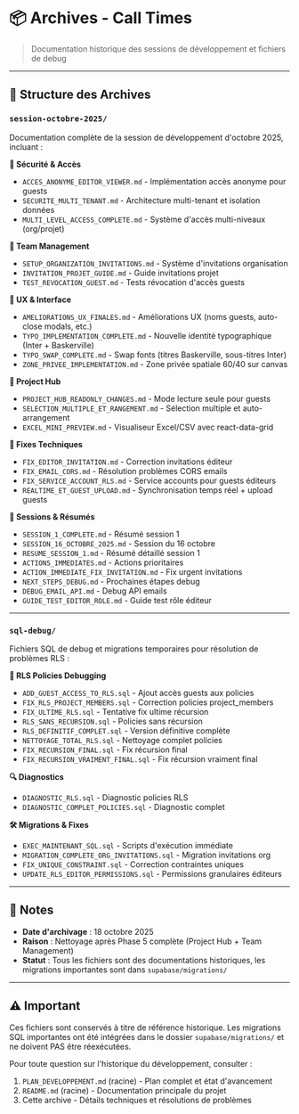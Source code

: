 # 📦 Archives - Call Times

> Documentation historique des sessions de développement et fichiers de debug

---

## 📁 Structure des Archives

### `session-octobre-2025/`
Documentation complète de la session de développement d'octobre 2025, incluant :

**🔐 Sécurité & Accès**
- `ACCES_ANONYME_EDITOR_VIEWER.md` - Implémentation accès anonyme pour guests
- `SECURITE_MULTI_TENANT.md` - Architecture multi-tenant et isolation données
- `MULTI_LEVEL_ACCESS_COMPLETE.md` - Système d'accès multi-niveaux (org/projet)

**👥 Team Management**
- `SETUP_ORGANIZATION_INVITATIONS.md` - Système d'invitations organisation
- `INVITATION_PROJET_GUIDE.md` - Guide invitations projet
- `TEST_REVOCATION_GUEST.md` - Tests révocation d'accès guests

**🎨 UX & Interface**
- `AMELIORATIONS_UX_FINALES.md` - Améliorations UX (noms guests, auto-close modals, etc.)
- `TYPO_IMPLEMENTATION_COMPLETE.md` - Nouvelle identité typographique (Inter + Baskerville)
- `TYPO_SWAP_COMPLETE.md` - Swap fonts (titres Baskerville, sous-titres Inter)
- `ZONE_PRIVEE_IMPLEMENTATION.md` - Zone privée spatiale 60/40 sur canvas

**📁 Project Hub**
- `PROJECT_HUB_READONLY_CHANGES.md` - Mode lecture seule pour guests
- `SELECTION_MULTIPLE_ET_RANGEMENT.md` - Sélection multiple et auto-arrangement
- `EXCEL_MINI_PREVIEW.md` - Visualiseur Excel/CSV avec react-data-grid

**🔧 Fixes Techniques**
- `FIX_EDITOR_INVITATION.md` - Correction invitations éditeur
- `FIX_EMAIL_CORS.md` - Résolution problèmes CORS emails
- `FIX_SERVICE_ACCOUNT_RLS.md` - Service accounts pour guests éditeurs
- `REALTIME_ET_GUEST_UPLOAD.md` - Synchronisation temps réel + upload guests

**📝 Sessions & Résumés**
- `SESSION_1_COMPLETE.md` - Résumé session 1
- `SESSION_16_OCTOBRE_2025.md` - Session du 16 octobre
- `RESUME_SESSION_1.md` - Résumé détaillé session 1
- `ACTIONS_IMMEDIATES.md` - Actions prioritaires
- `ACTION_IMMEDIATE_FIX_INVITATION.md` - Fix urgent invitations
- `NEXT_STEPS_DEBUG.md` - Prochaines étapes debug
- `DEBUG_EMAIL_API.md` - Debug API emails
- `GUIDE_TEST_EDITOR_ROLE.md` - Guide test rôle éditeur

---

### `sql-debug/`
Fichiers SQL de debug et migrations temporaires pour résolution de problèmes RLS :

**🔐 RLS Policies Debugging**
- `ADD_GUEST_ACCESS_TO_RLS.sql` - Ajout accès guests aux policies
- `FIX_RLS_PROJECT_MEMBERS.sql` - Correction policies project_members
- `FIX_ULTIME_RLS.sql` - Tentative fix ultime récursion
- `RLS_SANS_RECURSION.sql` - Policies sans récursion
- `RLS_DEFINITIF_COMPLET.sql` - Version définitive complète
- `NETTOYAGE_TOTAL_RLS.sql` - Nettoyage complet policies
- `FIX_RECURSION_FINAL.sql` - Fix récursion final
- `FIX_RECURSION_VRAIMENT_FINAL.sql` - Fix récursion vraiment final

**🔍 Diagnostics**
- `DIAGNOSTIC_RLS.sql` - Diagnostic policies RLS
- `DIAGNOSTIC_COMPLET_POLICIES.sql` - Diagnostic complet

**🛠️ Migrations & Fixes**
- `EXEC_MAINTENANT_SQL.sql` - Scripts d'exécution immédiate
- `MIGRATION_COMPLETE_ORG_INVITATIONS.sql` - Migration invitations org
- `FIX_UNIQUE_CONSTRAINT.sql` - Correction contraintes uniques
- `UPDATE_RLS_EDITOR_PERMISSIONS.sql` - Permissions granulaires éditeurs

---

## 📌 Notes

- **Date d'archivage** : 18 octobre 2025
- **Raison** : Nettoyage après Phase 5 complète (Project Hub + Team Management)
- **Statut** : Tous les fichiers sont des documentations historiques, les migrations importantes sont dans `supabase/migrations/`

---

## ⚠️ Important

Ces fichiers sont conservés à titre de référence historique. Les migrations SQL importantes ont été intégrées dans le dossier `supabase/migrations/` et ne doivent PAS être réexécutées.

Pour toute question sur l'historique du développement, consulter :
1. `PLAN_DEVELOPPEMENT.md` (racine) - Plan complet et état d'avancement
2. `README.md` (racine) - Documentation principale du projet
3. Cette archive - Détails techniques et résolutions de problèmes


